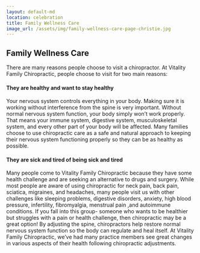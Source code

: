 ```yaml
---
layout: default-md
location: celebration
title: Family Wellness Care
image_url: /assets/img/family-wellness-care-page-christie.jpg
---
```


## Family Wellness Care

There are many reasons people choose to visit a chiropractor.  At Vitality Family Chiropractic, people choose to visit for two main reasons:

#### They are healthy and want to stay healthy

Your nervous system controls everything in your body.  Making sure it is working without interference from the spine is very important.  Without normal nervous system function, your body simply won’t work properly.  That means your immune system, digestive system, musculoskeletal system, and every other part of your body will be affected.  Many families choose to use chiropractic care as a safe and natural approach to keeping their nervous system functioning properly so they can be as healthy as possible.  

#### They are sick and tired of being sick and tired

Many people come to Vitality Family Chiropractic because they have some health challenge and are seeking an alternative to drugs and surgery.  While most people are aware of using chiropractic for neck pain, back pain, sciatica, migraines, and headaches, many people visit us with other challenges like sleeping problems, digestive disorders, anxiety, high blood pressure, infertility, fibromyalgia, menstrual pain ,and autoimmune conditions. If you fall into this group- someone who wants to be healthier but struggles with a pain or health challenge, then chiropractic may be a great option!  By adjusting the spine, chiropractors help restore normal nervous system function so the body can regulate and heal itself.  At Vitality Family Chiropractic, we’ve had many practice members see great changes in various aspects of their health following chiropractic adjustments.